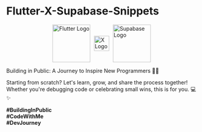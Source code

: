 # Flutter-X-Supabase-Snippets

<div style="display: flex; align-items: center; justify-content: center; gap: 10px;">
    <figure style="margin: 0;">
        <img src="https://cdn.prod.website-files.com/5ee12d8d7f840543bde883de/5ef3a1148ac97166a06253c1_flutter-logo-white-inset.svg"
             alt="Flutter Logo" 
             width="100" 
             height="100">
    </figure>
    <figure style="margin: 0;">
        <img src="https://encrypted-tbn0.gstatic.com/images?q=tbn:ANd9GcRoC9kPqwYxnRN_yTIfAqkTHWK98-z5m4bISg&s"
             alt="X Logo" 
             width="40" 
             height="40">
    </figure>
    <figure style="margin: 0;">
        <img src="https://cdn.prod.website-files.com/66842e04d18971242a294872/669e87d174d190a8ba60b861_supabase-TAiY.png"
             alt="Supabase Logo" 
             width="100" 
             height="100">
    </figure>
</div>



Building in Public: A Journey to Inspire New Programmers 🚀🌟<br>


Starting from scratch? Let's learn, grow, and share the process together! <br>
Whether you're debugging code or celebrating small wins, this is for you. 💻✨

**#BuildingInPublic** <br>
**#CodeWithMe** <br>
**#DevJourney**
